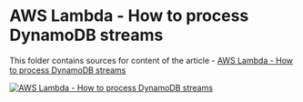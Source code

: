 # AWS Lambda - How to process DynamoDB streams

This folder contains sources for content of the article - [AWS Lambda - How to process DynamoDB streams](https://hands-on.cloud/aws-lambda-how-to-process-dynamodb-streams/)

[![AWS Lambda - How to process DynamoDB streams](https://hands-on.cloud/aws-lambda-how-to-process-dynamodb-streams/AWS-Lambda-How-to-process-DynamoDB-streams.png)](https://hands-on.cloud/aws-lambda-how-to-process-dynamodb-streams/)
